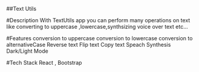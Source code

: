##Text Utils

#Description
With TextUtils app you can perform many operations on text like converting to uppercase ,lowercase,synthsizing voice over text etc...

#Features
conversion to uppercase 
conversion to lowercase 
conversion to alternativeCase 
Reverse text 
Flip text 
Copy text 
Speach Synthesis 
Dark/Light Mode

#Tech Stack
React , Bootstrap
